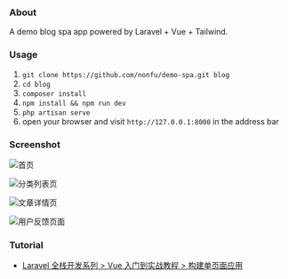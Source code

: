 ### About

A demo blog spa app powered by Laravel + Vue + Tailwind.

### Usage

1. `git clone https://github.com/nonfu/demo-spa.git blog`
2. `cd blog`
3. `composer install`
4. `npm install && npm run dev`
5. `php artisan serve`
6. open your browser and visit `http://127.0.0.1:8000` in the address bar

### Screenshot

![首页](https://qcdn.xueyuanjun.com/storage/uploads/images/gallery/2020-11/16067147150352.jpg)

![分类列表页](https://qcdn.xueyuanjun.com/storage/uploads/images/gallery/2020-11/16067147392189.jpg)

![文章详情页](https://qcdn.xueyuanjun.com/storage/uploads/images/gallery/2020-11/16067147636915.jpg)

![用户反馈页面](https://qcdn.xueyuanjun.com/storage/uploads/images/gallery/2020-11/16067147849079.jpg)


### Tutorial

- [Laravel 全栈开发系列 > Vue 入门到实战教程 > 构建单页面应用](https://xueyuanjun.com/books/vue-tutorial/chapter/build-spa)
